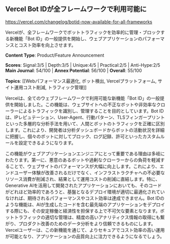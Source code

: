 ## Vercel Bot IDが全フレームワークで利用可能に

https://vercel.com/changelog/botid-now-available-for-all-frameworks

Vercelが、全フレームワークでボットトラフィックを効率的に管理・ブロックする新機能「Bot ID」の一般提供を開始し、ウェブアプリケーションのパフォーマンスとコスト効率を向上させます。

**Content Type**: Product/Feature Announcement

**Scores**: Signal:3/5 | Depth:3/5 | Unique:4/5 | Practical:2/5 | Anti-Hype:2/5
**Main Journal**: 54/100 | **Annex Potential**: 56/100 | **Overall**: 55/100

**Topics**: [[Webパフォーマンス最適化, ボット検出, Vercelプラットフォーム, サイト運用コスト削減, トラフィック管理]]

Vercelは、全てのウェブフレームワークで利用可能な新機能「Bot ID」の一般提供を開始しました。この機能は、ウェブサイトへの不正なボットや非効率なクローラーによるトラフィックを識別し、管理することを目的としています。Bot IDは、IPレピュテーション、User-Agent、行動パターン、TLSフィンガープリントといった多層的な分析手法を用いて、人間とボットのトラフィックを正確に区別します。これにより、開発者は分析ダッシュボードからボットの活動状況を詳細に把握し、個々のボットに対してブロック、ログ記録、許可といったカスタムルールを設定できるようになります。

この機能がウェブアプリケーションエンジニアにとって重要である理由は多岐にわたります。第一に、悪意のあるボットや過剰なクローラーからの負荷を軽減することで、ウェブサイトのパフォーマンスが大幅に向上します。これにより、エンドユーザー体験が改善されるだけでなく、インフラストラクチャへの不必要なリソース消費が削減され、結果として運用コストの削減に直結します。特に、Generative AIを活用して開発されたアプリケーションにおいても、そのコードがどれほど効率的であろうと、基盤となるデプロイ環境が適切に最適化されていなければ、期待されるパフォーマンスやコスト効率は達成できません。Bot IDのような機能は、AIが生成したコードを含む最先端のアプリケーションをデプロイする際にも、その安定稼働と経済性を担保する上で不可欠な要素となります。ボットトラフィックの適切な管理は、精度の高いアナリティクス情報の取得にも繋がり、プロダクト改善のためのデータ分析をより信頼できるものにします。Vercelユーザーは、この新機能を通じて、よりセキュアでコスト効率の高い運用が可能となり、アプリケーションの品質向上に注力できるようになるでしょう。
